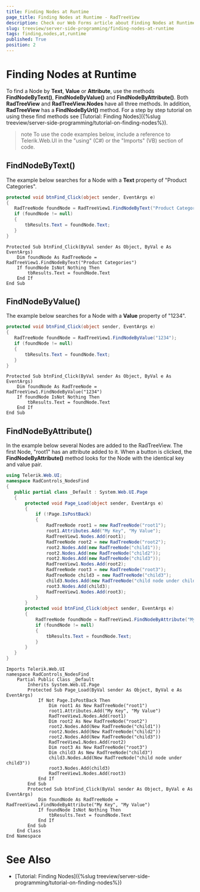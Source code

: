 ```yaml
---
title: Finding Nodes at Runtime
page_title: Finding Nodes at Runtime - RadTreeView
description: Check our Web Forms article about Finding Nodes at Runtime.
slug: treeview/server-side-programming/finding-nodes-at-runtime
tags: finding,nodes,at,runtime
published: True
position: 2
---
```


# Finding Nodes at Runtime



To find a Node by **Text**, **Value** or **Attribute**, use the methods **FindNodeByText()**, **FindNodeByValue()** and **FindNodeByAttribute()**. Both **RadTreeView** and **RadTreeView.Nodes** have all three methods. In addition, **RadTreeView** has a **FindNodeByUrl()** method. For a step by step tutorial on using these find methods see [Tutorial: Finding Nodes]({%slug treeview/server-side-programming/tutorial-on-finding-nodes%}).

>note To use the code examples below, include a reference to Telerik.Web.UI in the "using" (C#) or the "Imports" (VB) section of code.
>


## FindNodeByText()

The example below searches for a Node with a **Text** property of "Product Categories".



````C#
protected void btnFind_Click(object sender, EventArgs e)
{
   RadTreeNode foundNode = RadTreeView1.FindNodeByText("Product Categories");
   if (foundNode != null)
   {
       tbResults.Text = foundNode.Text;
   }
} 		
````
````VB.NET
Protected Sub btnFind_Click(ByVal sender As Object, ByVal e As EventArgs)
    Dim foundNode As RadTreeNode = RadTreeView1.FindNodeByText("Product Categories")
    If foundNode IsNot Nothing Then
        tbResults.Text = foundNode.Text
    End If
End Sub
````


## FindNodeByValue()

The example below searches for a Node with a **Value** property of "1234".



````C#
protected void btnFind_Click(object sender, EventArgs e)
{
   RadTreeNode foundNode = RadTreeView1.FindNodeByValue("1234");
   if (foundNode != null)
   {
       tbResults.Text = foundNode.Text;
   }
} 		
````
````VB.NET
Protected Sub btnFind_Click(ByVal sender As Object, ByVal e As EventArgs)
    Dim foundNode As RadTreeNode = RadTreeView1.FindNodeByValue("1234")
    If foundNode IsNot Nothing Then
        tbResults.Text = foundNode.Text
    End If
End Sub
````


## FindNodeByAttribute()

In the example below several Nodes are added to the RadTreeView. The first Node, "root1" has an attribute added to it. When a button is clicked, the **FindNodeByAttribute()** method looks for the Node with the identical key and value pair.



````C#
using Telerik.Web.UI;
namespace RadControls_NodesFind
{
   public partial class _Default : System.Web.UI.Page
   {
       protected void Page_Load(object sender, EventArgs e)
       {
           if (!Page.IsPostBack)
           {
               RadTreeNode root1 = new RadTreeNode("root1");
               root1.Attributes.Add("My Key", "My Value");
               RadTreeView1.Nodes.Add(root1);
               RadTreeNode root2 = new RadTreeNode("root2");
               root2.Nodes.Add(new RadTreeNode("child1"));
               root2.Nodes.Add(new RadTreeNode("child2"));
               root2.Nodes.Add(new RadTreeNode("child3"));
               RadTreeView1.Nodes.Add(root2);
               RadTreeNode root3 = new RadTreeNode("root3");
               RadTreeNode child3 = new RadTreeNode("child3");               
               child3.Nodes.Add(new RadTreeNode("child node under child3"));
               root3.Nodes.Add(child3);
               RadTreeView1.Nodes.Add(root3);
           }
       }
       protected void btnFind_Click(object sender, EventArgs e)
       {
           RadTreeNode foundNode = RadTreeView1.FindNodeByAttribute("My Key", "My Value");
           if (foundNode != null)
           {
               tbResults.Text = foundNode.Text;
           }
       }
   }
} 		
````
````VB.NET
Imports Telerik.Web.UI
namespace RadControls_NodesFind
    Partial Public Class _Default
        Inherits System.Web.UI.Page
        Protected Sub Page_Load(ByVal sender As Object, ByVal e As EventArgs)
            If Not Page.IsPostBack Then
                Dim root1 As New RadTreeNode("root1")
                root1.Attributes.Add("My Key", "My Value")
                RadTreeView1.Nodes.Add(root1)
                Dim root2 As New RadTreeNode("root2")
                root2.Nodes.Add(New RadTreeNode("child1"))
                root2.Nodes.Add(New RadTreeNode("child2"))
                root2.Nodes.Add(New RadTreeNode("child3"))
                RadTreeView1.Nodes.Add(root2)
                Dim root3 As New RadTreeNode("root3")
                Dim child3 As New RadTreeNode("child3")
                child3.Nodes.Add(New RadTreeNode("child node under child3"))
                root3.Nodes.Add(child3)
                RadTreeView1.Nodes.Add(root3)
            End If
        End Sub
        Protected Sub btnFind_Click(ByVal sender As Object, ByVal e As EventArgs)
            Dim foundNode As RadTreeNode = RadTreeView1.FindNodeByAttribute("My Key", "My Value")
            If foundNode IsNot Nothing Then
                tbResults.Text = foundNode.Text
            End If
        End Sub
    End Class
End Namespace
````


# See Also

 * [Tutorial: Finding Nodes]({%slug treeview/server-side-programming/tutorial-on-finding-nodes%})
